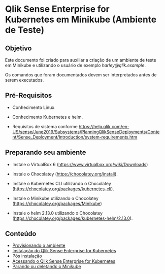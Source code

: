 # **Qlik Sense Enterprise for Kubernetes em Minikube** (Ambiente de Teste)

## Objetivo
Este documento foi criado para auxiliar a criação de um ambiente de teste em Minikube e utilizando o usuário de exemplo _harley@qlik.example_.

Os comandos que foram documentados devem ser interpretados antes de serem executados. 


## Pré-Requisitos

* Conhecimento Linux.

* Conhecimento Kubernetes e helm.

* Requisitos de sistema conforme https://help.qlik.com/en-US/sense/June2019/Subsystems/PlanningQlikSenseDeployments/Content/Sense_Deployment/Introduction/system-requirements.htm



## Preparando seu ambiente

* Instale o VirtualBox 6 (https://www.virtualbox.org/wiki/Downloads)

* Instale o Chocolatey (https://chocolatey.org/install).

* Instale o Kubernetes CLI utilizando o Chocolatey (https://chocolatey.org/packages/kubernetes-cli).

* Instale o Minikube utilizando o Chocolatey (https://chocolatey.org/packages/Minikube)

* Instale o helm 2.13.0 utilizando o Chocolatey (https://chocolatey.org/packages/kubernetes-helm/2.13.0).

## Conteúdo

* [Provisionando o ambiente](PROVISIONING.md)
* [Instalação do Qlik Sense Enterprise for Kubernetes](INSTALL.md)
* [Pós instalação](PINSTALL.md)
* [Acessando o Qlik Sense Enterprise for Kubernetes](ACCESS.md)
* [Parando ou deletando o Minikube](STOP_DELETE.md)